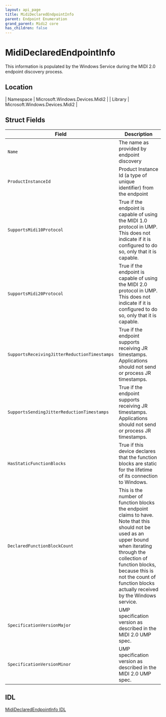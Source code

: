 ```yaml
---
layout: api_page
title: MidiDeclaredEndpointInfo
parent: Endpoint Enumeration
grand_parent: Midi2 core
has_children: false
---
```


# MidiDeclaredEndpointInfo

This information is populated by the Windows Service during the MIDI 2.0 endpoint discovery process.

## Location

| Namespace | Microsoft.Windows.Devices.Midi2 |
| Library | Microsoft.Windows.Devices.Midi2 |

## Struct Fields

| Field | Description |
| --------------- | ----------- |
| `Name` | The name as provided by endpoint discovery |
| `ProductInstanceId` | Product Instance Id (a type of unique identifier) from the endpoint |
| `SupportsMidi10Protocol` | True if the endpoint is capable of using the MIDI 1.0 protocol in UMP. This does not indicate if it is configured to do so, only that it is capable. |
| `SupportsMidi20Protocol` | True if the endpoint is capable of using the MIDI 2.0 protocol in UMP. This does not indicate if it is configured to do so, only that it is capable. |
| `SupportsReceivingJitterReductionTimestamps` | True if the endpoint supports receiving JR timestamps. Applications should not send or process JR timestamps. |
| `SupportsSendingJitterReductionTimestamps` | True if the endpoint supports receiving JR timestamps. Applications should not send or process JR timestamps. |
| `HasStaticFunctionBlocks` | True if this device declares that the function blocks are static for the lifetime of its connection to Windows. |
| `DeclaredFunctionBlockCount` | This is the number of function blocks the endpoint claims to have. Note that this should not be used as an upper bound when iterating through the collection of function blocks, because this is not the count of function blocks actually received by the Windows service. |
| `SpecificationVersionMajor` | UMP specification version as described in the MIDI 2.0 UMP spec. |
| `SpecificationVersionMinor` | UMP specification version as described in the MIDI 2.0 UMP spec. |

## IDL

[MidiDeclaredEndpointInfo IDL](https://github.com/microsoft/MIDI/blob/main/src/app-sdk/winrt/MidiDeclaredEndpointInfo.idl)
